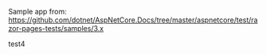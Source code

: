 Sample app from: https://github.com/dotnet/AspNetCore.Docs/tree/master/aspnetcore/test/razor-pages-tests/samples/3.x

test4
